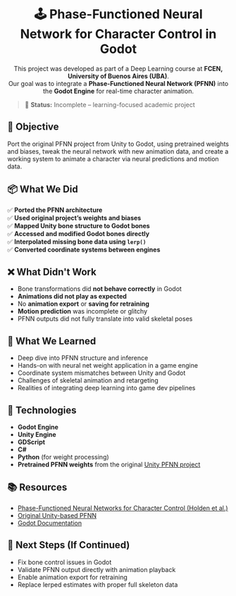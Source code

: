 <div align="center">

  # 🕹️ Phase-Functioned Neural Network for Character Control in Godot

This project was developed as part of a Deep Learning course at **FCEN, University of Buenos Aires (UBA)**.  
Our goal was to integrate a **Phase-Functioned Neural Network (PFNN)** into the **Godot Engine** for real-time character animation.
</div>

> 🚧 **Status:** Incomplete – learning-focused academic project

## 🎯 Objective
Port the original PFNN project from Unity to Godot, using pretrained weights and biases, tweak the neural network with new animation data, and create a working system to animate a character via neural predictions and motion data.

## 📦 What We Did
✅ **Ported the PFNN architecture**  
✅ **Used original project’s weights and biases**  
✅ **Mapped Unity bone structure to Godot bones**  
✅ **Accessed and modified Godot bones directly**  
✅ **Interpolated missing bone data using `lerp()`**  
✅ **Converted coordinate systems between engines**


## ❌ What Didn't Work
- Bone transformations did **not behave correctly** in Godot  
- **Animations did not play as expected**  
- No **animation export** or **saving for retraining**  
- **Motion prediction** was incomplete or glitchy  
- PFNN outputs did not fully translate into valid skeletal poses


## 🧠 What We Learned
- Deep dive into PFNN structure and inference
- Hands-on with neural net weight application in a game engine
- Coordinate system mismatches between Unity and Godot
- Challenges of skeletal animation and retargeting
- Realities of integrating deep learning into game dev pipelines

## 🧪 Technologies
- **Godot Engine**
- **Unity Engine**
- **GDScript**
- **C#**
- **Python** (for weight processing)
- **Pretrained PFNN weights** from the original [Unity PFNN project](https://github.com/sebastianstarke/AI4Animation/tree/master/AI4Animation/SIGGRAPH_2017/TensorFlow/trained_Adam)

## 📚 Resources
- [Phase-Functioned Neural Networks for Character Control (Holden et al.)](https://theorangeduck.com/page/phase-functioned-neural-networks-character-control)
- [Original Unity-based PFNN](https://github.com/sebastianstarke/AI4Animation/tree/master/AI4Animation/SIGGRAPH_2017)
- [Godot Documentation](https://docs.godotengine.org/)

## 🔮 Next Steps (If Continued)
- Fix bone control issues in Godot
- Validate PFNN output directly with animation playback
- Enable animation export for retraining
- Replace lerped estimates with proper full skeleton data

